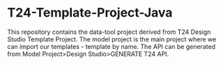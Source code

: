 # T24-Template-Project-Java
This repository contains the data-tool project derived from T24 Design Studio Template Project. The model project is the main project where we can import our templates - template by name. The API can be generated from Model Project>Design Studio>GENERATE T24 API.
